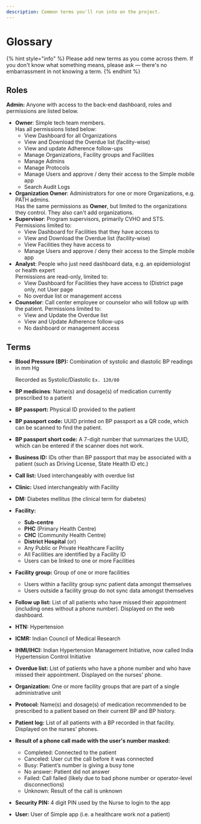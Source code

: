 ```yaml
---
description: Common terms you'll run into on the project.
---
```


# Glossary

{% hint style="info" %}
Please add new terms as you come across them. If you don't know what something means, please ask — there's no embarrassment in not knowing a term.
{% endhint %}

## Roles

**Admin:** Anyone with access to the back-end dashboard, roles and permissions are listed below.

* **Owner**: Simple tech team members.\
  Has all permissions listed below:
  * View Dashboard for all Organizations
  * View and Download the Overdue list (facility-wise)
  * View and update Adherence follow-ups
  * Manage Organizations, Facility groups and Facilities
  * Manage Admins
  * Manage Protocols
  * Manage Users and approve / deny their access to the Simple mobile app&#x20;
  * Search Audit Logs
* **Organization Owner**: Administrators for one or more Organizations, e.g. PATH admins.\
  Has the same permissions as **Owner**, but limited to the organizations they control. They also can't add organizations.
* **Supervisor**: Program supervisors, primarily CVHO and STS.\
  Permissions limited to:
  * View Dashboard for Facilities that they have access to
  * View and Download the Overdue list (facility-wise)
  * View Facilities they have access to
  * Manage Users and approve / deny their access to the Simple mobile app
* **Analyst**: People who just need dashboard data, e.g. an epidemiologist or health expert\
  Permissions are read-only, limited to:
  * View Dashboard for Facilities they have access to (District page only, not User page
  * No overdue list or management access
* **Counselor**: Call center employee or counselor who will follow up with the patient. Permissions limited to:
  * View and Update the Overdue list
  * View and Update Adherence follow-ups
  * No dashboard or management access

## Terms

*   **Blood Pressure (BP):** Combination of systolic and diastolic BP readings in mm Hg

    Recorded as Systolic/Diastolic `Ex. 120/80`
* **BP medicines**: Name(s) and dosage(s) of medication currently prescribed to a patient
* **BP passport:** Physical ID provided to the patient
* **BP passport code:** UUID printed on BP passport as a QR code, which can be scanned to find the patient.
* **BP passport short code:** A 7-digit number that summarizes the UUID, which can be entered if the scanner does not work.
* **Business ID:** IDs other than BP passport that may be associated with a patient (such as Driving License, State Health ID etc.)
* **Call list:** Used interchangeably with overdue list
* **Clinic:** Used interchangeably with Facility
* **DM:** Diabetes mellitus (the clinical term for diabetes)
* **Facility:**
  * **Sub-centre**
  * **PHC** (Primary Health Centre)
  * **CHC** (Community Health Centre)
  * **District Hospital** (or)
  * Any Public or Private Healthcare Facility
  * All Facilities are identified by a Facility ID
  * Users can be linked to one or more Facilities
* **Facility group:** Group of one or more facilities
  * Users within a facility group sync patient data amongst themselves
  * Users outside a facility group do not sync data amongst themselves
* **Follow up list:** List of all patients who have missed their appointment (including ones without a phone number). Displayed on the web dashboard.
* **HTN:** Hypertension
* **ICMR:** Indian Council of Medical Research
* **IHMI/IHCI:** Indian Hypertension Management Initiative, now called India Hypertension Control Initiative
* **Overdue list:** List of patients who have a phone number and who have missed their appointment. Displayed on the nurses' phone.
* **Organization:** One or more facility groups that are part of a single administrative unit
* **Protocol:** Name(s) and dosage(s) of medication recommended to be prescribed to a patient based on their current BP and BP history.
* **Patient log:** List of all patients with a BP recorded in that facility. Displayed on the nurses' phones.
* **Result of a phone call made with the user's number masked:**
  * Completed: Connected to the patient&#x20;
  * Canceled: User cut the call before it was connected
  * Busy: Patient’s number is giving a busy tone
  * No answer: Patient did not answer
  * Failed: Call failed (likely due to bad phone number or operator-level disconnections)
  * Unknown: Result of the call is unknown&#x20;
* **Security PIN:** 4 digit PIN used by the Nurse to login to the app
* **User:** User of Simple app (i.e. a healthcare work _not_ a patient)
